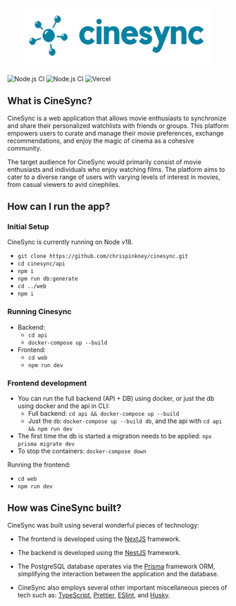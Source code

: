 <h1 align="center">
	<img width="430" height="130" src="web\public\logo.png">
</h1>

![Node.js CI](https://github.com/chrispinkney/cinesync/actions/workflows/docker.yml/badge.svg)
![Node.js CI](https://github.com/chrispinkney/cinesync/actions/workflows/format_lint.yml/badge.svg)
![Vercel](https://vercelbadge.vercel.app/api/chrispinkney/cinesync)

## What is CineSync?

CineSync is a web application that allows movie enthusiasts to synchronize and share their personalized watchlists with friends or groups. This platform empowers users to curate and manage their movie preferences, exchange recommendations, and enjoy the magic of cinema as a cohesive community.

The target audience for CineSync would primarily consist of movie enthusiasts and individuals who enjoy watching films. The platform aims to cater to a diverse range of users with varying levels of interest in movies, from casual viewers to avid cinephiles.

## How can I run the app?

### Initial Setup

CineSync is currently running on Node v18.

- `git clone https://github.com/chrispinkney/cinesync.git`
- `cd cinesync/api`
- `npm i`
- `npm run db:generate`
- `cd ../web`
- `npm i`

### Running Cinesync

- Backend:
  - `cd api`
  - `docker-compose up --build`
- Frontend:
  - `cd web`
  - `npm run dev`

### Frontend development

- You can run the full backend (API + DB) using docker, or just the db using docker and the api in CLI:
  - Full backend: `cd api && docker-compose up --build`
  - Just the `db`: `docker-compose up --build db`, and the api with `cd api && npm run dev`
- The first time the db is started a migration needs to be applied: `npx prisma migrate dev`
- To stop the containers: `docker-compose down`

Running the frontend:

- `cd web`
- `npm run dev`

## How was CineSync built?

CineSync was built using several wonderful pieces of technology:

- The frontend is developed using the [NextJS](https://github.com/vercel/next.js/) framework.

- The backend is developed using the [NestJS](https://github.com/nestjs/nest) framework.

- The PostgreSQL database operates via the [Prisma](https://github.com/prisma/prisma#readme) framework ORM, simplifying the interaction between the application and the database.

- CineSync also employs several other important miscellaneous pieces of tech such as: [TypeScript](https://github.com/microsoft/TypeScript), [Prettier](https://github.com/prettier/prettier#readme), [ESlint](https://www.npmjs.com/package/eslint), and [Husky](https://github.com/typicode/husky#readme).
